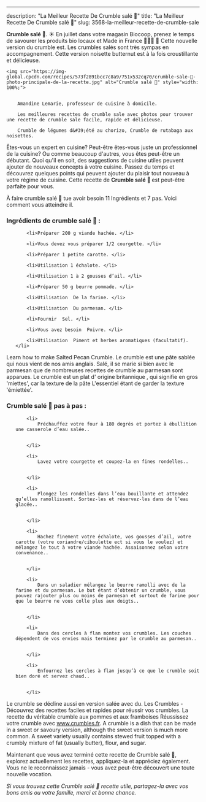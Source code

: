---
description: "La Meilleur Recette De Crumble salé 🍴"
title: "La Meilleur Recette De Crumble salé 🍴"
slug: 3568-la-meilleur-recette-de-crumble-sale

<p>
	<strong>Crumble salé 🍴</strong>. 
	☀️ En juillet dans votre magasin Biocoop, prenez le temps de savourer les produits bio locaux et Made in France 📍🇫🇷 🍅 Cette nouvelle version du crumble est. Les crumbles salés sont très sympas en accompagnement. Cette version noisette butternut est à la fois croustillante et délicieuse.
</p>
<p>
	
	<img src="https://img-global.cpcdn.com/recipes/573f2891bcc7c8a9/751x532cq70/crumble-sale-🍴-photo-principale-de-la-recette.jpg" alt="Crumble salé 🍴" style="width: 100%;">
	
	
		Amandine Lemarie, professeur de cuisine à domicile.
	
		Les meilleures recettes de crumble sale avec photos pour trouver une recette de crumble sale facile, rapide et délicieuse.
	
		Crumble de légumes d&#39;été au chorizo, Crumble de rutabaga aux noisettes.
	
</p>

Êtes-vous un expert en cuisine? Peut-être êtes-vous juste un professionnel de la cuisine? Ou comme beaucoup d'autres, vous êtes peut-être un débutant. Quoi qu'il en soit, des suggestions de cuisine utiles peuvent ajouter de nouveaux concepts à votre cuisine. Passez du temps et découvrez quelques points qui peuvent ajouter du plaisir tout nouveau à votre régime de cuisine. Cette recette de <strong> Crumble salé 🍴 </strong> est peut-être parfaite pour vous.

<!--inarticleads1-->

À faire crumble salé 🍴 tue avoir besoin 11 Ingrédients et 7 pas. Voici comment vous atteindre il.

<h3>Ingrédients de crumble salé 🍴 :</h3>

<ol>
	
		<li>Préparer 200 g viande hachée. </li>
	
		<li>Vous devez vous préparer 1/2 courgette. </li>
	
		<li>Préparer 1 petite carotte. </li>
	
		<li>Utilisation 1 échalote. </li>
	
		<li>Utilisation 1 à 2 gousses d’ail. </li>
	
		<li>Préparer 50 g beurre pommade. </li>
	
		<li>Utilisation  De la farine. </li>
	
		<li>Utilisation  Du parmesan. </li>
	
		<li>Fournir  Sel. </li>
	
		<li>Vous avez besoin  Poivre. </li>
	
		<li>Utilisation  Piment et herbes aromatiques (facultatif). </li>
	
</ol>

Learn how to make Salted Pecan Crumble. Le crumble est une pâte sablée qui nous vient de nos amis anglais. Salé, il se marie si bien avec le parmesan que de nombreuses recettes de crumble au parmesan sont apparues. Le crumble est un plat d&#39; origine britannique , qui signifie en gros &#39;miettes&#39;, car la texture de la pâte L&#39;essentiel étant de garder la texture &#39;émiettée&#39;. 

<!--inarticleads2-->

<h3>Crumble salé 🍴 pas à pas :</h3>

<ol>
	
		<li>
			Préchauffez votre four à 180 degrés et portez à ébullition une casserole d’eau salée..
			
			
		</li>
	
		<li>
			Lavez votre courgette et coupez-la en fines rondelles..
			
			
		</li>
	
		<li>
			Plongez les rondelles dans l’eau bouillante et attendez qu’elles ramollissent. Sortez-les et réservez-les dans de l’eau glacée..
			
			
		</li>
	
		<li>
			Hachez finement votre échalote, vos gousses d’ail, votre carotte (votre coriandre/ciboulette ect si vous le voulez) et mélangez le tout à votre viande hachée. Assaisonnez selon votre convenance..
			
			
		</li>
	
		<li>
			Dans un saladier mélangez le beurre ramolli avec de la farine et du parmesan. Le but étant d’obtenir un crumble, vous pouvez rajouter plus ou moins de parmesan et surtout de farine pour que le beurre ne vous colle plus aux doigts..
			
			
		</li>
	
		<li>
			Dans des cercles à flan montez vos crumbles. Les couches dépendent de vos envies mais terminez par le crumble au parmesan..
			
			
		</li>
	
		<li>
			Enfournez les cercles à flan jusqu’à ce que le crumble soit bien doré et servez chaud..
			
			
		</li>
	
</ol>

Le crumble se décline aussi en version salée avec du. Les Crumbles - Découvrez des recettes faciles et rapides pour réussir vos crumbles. La recette du véritable crumble aux pommes et aux framboises Réussissez votre crumble avec www.crumbles.fr. A crumble is a dish that can be made in a sweet or savoury version, although the sweet version is much more common. A sweet variety usually contains stewed fruit topped with a crumbly mixture of fat (usually butter), flour, and sugar. 

<!--inarticleads1-->

<p>
Maintenant que vous avez terminé cette recette de Crumble salé 🍴, explorez actuellement les recettes, appliquez-la et appréciez également. Vous ne le reconnaissez jamais - vous avez peut-être découvert une toute nouvelle vocation.
</p>

<p>
<i>Si vous trouvez cette Crumble salé 🍴 recette utile, partagez-la avec vos bons amis ou votre famille, merci et bonne chance.</i>
</p>
